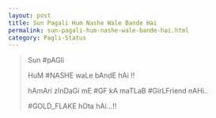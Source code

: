 ```yaml
---
layout: post
title: Sun Pagali Hum Nashe Wale Bande Hai
permalink: sun-pagali-hum-nashe-wale-bande-hai.html
category: Pagli-Status
---
```

> Sun #pAGli
> 
> HuM #NASHE waLe bAndE hAi !!
> 
> hAmAri zInDaGi mE #GF kA maTLaB #GirLFriend nAHi..
> 
> #GOLD_FLAKE hOta hAi…!!